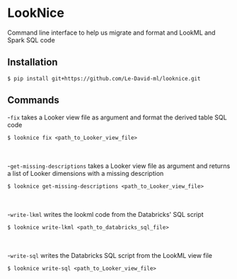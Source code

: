 # LookNice
Command line interface to help us migrate and format and LookML and Spark SQL code

## Installation
```$ pip install git+https://github.com/Le-David-ml/looknice.git```

## Commands
-`fix` takes a Looker view file as argument and format the derived table SQL code
```
$ looknice fix <path_to_Looker_view_file>
```
\
\
-`get-missing-descriptions` takes a Looker view file as argument and returns a list of Looker dimensions with a missing description
```
$ looknice get-missing-descriptions <path_to_Looker_view_file>
```
\
\
-`write-lkml` writes the lookml code from the Databricks' SQL script
```
$ looknice write-lkml <path_to_databricks_sql_file>
```
\
\
-`write-sql` writes the Databricks SQL script from the LookML view file
```
$ looknice write-sql <path_to_Looker_view_file>
```


